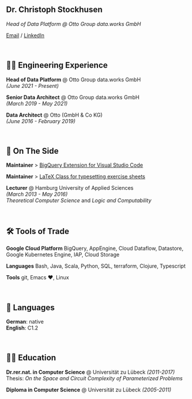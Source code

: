 ## Dr. Christoph Stockhusen

_Head of Data Platform @ Otto Group data.works GmbH_

[Email](mailto:mail@christophstockhusen.de) / [LinkedIn](https://www.linkedin.com/in/dr-christoph-stockhusen/)

<br> 

## 👨‍💻 Engineering Experience

**Head of Data Platform** @ Otto Group data.works GmbH <br>
_(June 2021 - Present)_
<br>

**Senior Data Architect** @ Otto Group data.works GmbH <br>
_(March 2019 - May 2021)_ 
<br>

**Data Architect** @ Otto (GmbH & Co KG) <br>
_(June 2016 - February 2019)_

<br>

## 📌 On The Side

**Maintainer** > [BigQuery Extension for Visual Studio Code](https://github.com/christophstockhusen/vsc-bigquery)

**Maintainer** > [LaTeX Class for typesetting exercise sheets](https://github.com/christophstockhusen/exercisesheet)

**Lecturer** @ Hamburg University of Applied Sciences <br>
_(March 2013 - May 2016)_ <br>
_Theoretical Computer Science_ and _Logic and Computability_

<br>

## 🛠 Tools of Trade

**Google Cloud Platform** BigQuery, AppEngine, Cloud Dataflow, Datastore, Google Kubernetes Engine, IAP, Cloud Storage

**Languages** Bash, Java, Scala, Python, SQL, terraform, Clojure, Typescript

**Tools** git, Emacs ♥, Linux

<br>

## 💬 Languages

**German**: native <br>
**English**: C1.2

<br>

## 👨‍🎓 Education

**Dr.rer.nat. in Computer Science** @ Universität zu Lübeck _(2011-2017)_ <br>
Thesis: _On the Space and Circuit Complexity of Parameterized Problems_

**Diploma in Computer Science** @ Universität zu Lübeck _(2005-2011)_ <br>
